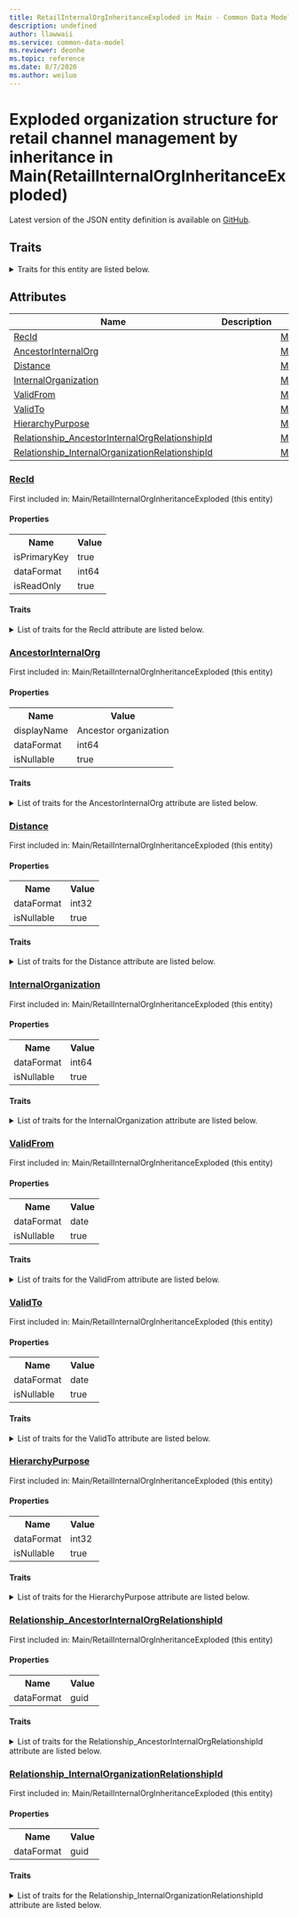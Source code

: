 ```yaml
---
title: RetailInternalOrgInheritanceExploded in Main - Common Data Model | Microsoft Docs
description: undefined
author: llawwaii
ms.service: common-data-model
ms.reviewer: deonhe
ms.topic: reference
ms.date: 8/7/2020
ms.author: weiluo
---
```


# Exploded organization structure for retail channel management by inheritance in Main(RetailInternalOrgInheritanceExploded)

  
 Latest version of the JSON entity definition is available on <a href="https://github.com/Microsoft/CDM/tree/master/schemaDocuments/core/operationsCommon/Tables/Commerce/ChannelManagement/Main/RetailInternalOrgInheritanceExploded.cdm.json" target="_blank">GitHub</a>.  

## Traits

<details>
<summary>Traits for this entity are listed below.  
</summary>

**is.identifiedBy**  
  names a specifc identity attribute to use with an entity  <table><tr><th>Parameter</th><th>Value</th><th>Data type</th><th>Explanation</th></tr><tr><td>attribute</td><td>[RetailInternalOrgInheritanceExploded/(resolvedAttributes)/RecId](#RecId)</td><td>attribute</td><td></td></tr></table>

**is.CDM.entityVersion**  
  <table><tr><th>Parameter</th><th>Value</th><th>Data type</th><th>Explanation</th></tr><tr><td>versionNumber</td><td>"1.0"</td><td>string</td><td>semantic version number of the entity</td></tr></table>

**is.application.releaseVersion**  
  <table><tr><th>Parameter</th><th>Value</th><th>Data type</th><th>Explanation</th></tr><tr><td>releaseVersion</td><td>"10.0.13.0"</td><td>string</td><td>semantic version number of the application introducing this entity</td></tr></table>

**is.localized.displayedAs**  
  Holds the list of language specific display text for an object.  <table><tr><th>Parameter</th><th>Value</th><th>Data type</th><th>Explanation</th></tr><tr><td>localizedDisplayText</td><td><table><tr><th>languageTag</th><th>displayText</th></tr><tr><td>en</td><td>Exploded organization structure for retail channel management by inheritance</td></tr></table></td><td>entity</td><td>a reference to the constant entity holding the list of localized text</td></tr></table>

</details>

## Attributes

|Name|Description|First Included in Instance|
|---|---|---|
|[RecId](#RecId)||<a href="RetailInternalOrgInheritanceExploded.md" target="_blank">Main/RetailInternalOrgInheritanceExploded</a>|
|[AncestorInternalOrg](#AncestorInternalOrg)||<a href="RetailInternalOrgInheritanceExploded.md" target="_blank">Main/RetailInternalOrgInheritanceExploded</a>|
|[Distance](#Distance)||<a href="RetailInternalOrgInheritanceExploded.md" target="_blank">Main/RetailInternalOrgInheritanceExploded</a>|
|[InternalOrganization](#InternalOrganization)||<a href="RetailInternalOrgInheritanceExploded.md" target="_blank">Main/RetailInternalOrgInheritanceExploded</a>|
|[ValidFrom](#ValidFrom)||<a href="RetailInternalOrgInheritanceExploded.md" target="_blank">Main/RetailInternalOrgInheritanceExploded</a>|
|[ValidTo](#ValidTo)||<a href="RetailInternalOrgInheritanceExploded.md" target="_blank">Main/RetailInternalOrgInheritanceExploded</a>|
|[HierarchyPurpose](#HierarchyPurpose)||<a href="RetailInternalOrgInheritanceExploded.md" target="_blank">Main/RetailInternalOrgInheritanceExploded</a>|
|[Relationship_AncestorInternalOrgRelationshipId](#Relationship_AncestorInternalOrgRelationshipId)||<a href="RetailInternalOrgInheritanceExploded.md" target="_blank">Main/RetailInternalOrgInheritanceExploded</a>|
|[Relationship_InternalOrganizationRelationshipId](#Relationship_InternalOrganizationRelationshipId)||<a href="RetailInternalOrgInheritanceExploded.md" target="_blank">Main/RetailInternalOrgInheritanceExploded</a>|

### <a href=#RecId name="RecId">RecId</a>

First included in: Main/RetailInternalOrgInheritanceExploded (this entity)  

#### Properties

<table><tr><th>Name</th><th>Value</th></tr><tr><td>isPrimaryKey</td><td>true</td></tr><tr><td>dataFormat</td><td>int64</td></tr><tr><td>isReadOnly</td><td>true</td></tr></table>

#### Traits

<details>
<summary>List of traits for the RecId attribute are listed below.</summary>

**is.dataFormat.integer**  
**is.dataFormat.big**  
**is.identifiedBy**  
names a specifc identity attribute to use with an entity  <table><tr><th>Parameter</th><th>Value</th><th>Data type</th><th>Explanation</th></tr><tr><td>attribute</td><td>[RetailInternalOrgInheritanceExploded/(resolvedAttributes)/RecId](#RecId)</td><td>attribute</td><td></td></tr></table>

**is.readOnly**  
**is.dataFormat.integer**  
**is.dataFormat.big**  
</details>

### <a href=#AncestorInternalOrg name="AncestorInternalOrg">AncestorInternalOrg</a>

First included in: Main/RetailInternalOrgInheritanceExploded (this entity)  

#### Properties

<table><tr><th>Name</th><th>Value</th></tr><tr><td>displayName</td><td>Ancestor organization</td></tr><tr><td>dataFormat</td><td>int64</td></tr><tr><td>isNullable</td><td>true</td></tr></table>

#### Traits

<details>
<summary>List of traits for the AncestorInternalOrg attribute are listed below.</summary>

**is.dataFormat.integer**  
**is.dataFormat.big**  
**is.nullable**  
The attribute value may be set to NULL.  

**is.localized.displayedAs**  
Holds the list of language specific display text for an object.  <table><tr><th>Parameter</th><th>Value</th><th>Data type</th><th>Explanation</th></tr><tr><td>localizedDisplayText</td><td><table><tr><th>languageTag</th><th>displayText</th></tr><tr><td>en</td><td>Ancestor organization</td></tr></table></td><td>entity</td><td>a reference to the constant entity holding the list of localized text</td></tr></table>

**is.dataFormat.integer**  
**is.dataFormat.big**  
</details>

### <a href=#Distance name="Distance">Distance</a>

First included in: Main/RetailInternalOrgInheritanceExploded (this entity)  

#### Properties

<table><tr><th>Name</th><th>Value</th></tr><tr><td>dataFormat</td><td>int32</td></tr><tr><td>isNullable</td><td>true</td></tr></table>

#### Traits

<details>
<summary>List of traits for the Distance attribute are listed below.</summary>

**is.dataFormat.integer**  
**is.nullable**  
The attribute value may be set to NULL.  

**is.dataFormat.integer**  
</details>

### <a href=#InternalOrganization name="InternalOrganization">InternalOrganization</a>

First included in: Main/RetailInternalOrgInheritanceExploded (this entity)  

#### Properties

<table><tr><th>Name</th><th>Value</th></tr><tr><td>dataFormat</td><td>int64</td></tr><tr><td>isNullable</td><td>true</td></tr></table>

#### Traits

<details>
<summary>List of traits for the InternalOrganization attribute are listed below.</summary>

**is.dataFormat.integer**  
**is.dataFormat.big**  
**is.nullable**  
The attribute value may be set to NULL.  

**is.dataFormat.integer**  
**is.dataFormat.big**  
</details>

### <a href=#ValidFrom name="ValidFrom">ValidFrom</a>

First included in: Main/RetailInternalOrgInheritanceExploded (this entity)  

#### Properties

<table><tr><th>Name</th><th>Value</th></tr><tr><td>dataFormat</td><td>date</td></tr><tr><td>isNullable</td><td>true</td></tr></table>

#### Traits

<details>
<summary>List of traits for the ValidFrom attribute are listed below.</summary>

**is.dataFormat.date**  
**means.measurement.date**  
**is.nullable**  
The attribute value may be set to NULL.  

**is.dataFormat.date**  
</details>

### <a href=#ValidTo name="ValidTo">ValidTo</a>

First included in: Main/RetailInternalOrgInheritanceExploded (this entity)  

#### Properties

<table><tr><th>Name</th><th>Value</th></tr><tr><td>dataFormat</td><td>date</td></tr><tr><td>isNullable</td><td>true</td></tr></table>

#### Traits

<details>
<summary>List of traits for the ValidTo attribute are listed below.</summary>

**is.dataFormat.date**  
**means.measurement.date**  
**is.nullable**  
The attribute value may be set to NULL.  

**is.dataFormat.date**  
</details>

### <a href=#HierarchyPurpose name="HierarchyPurpose">HierarchyPurpose</a>

First included in: Main/RetailInternalOrgInheritanceExploded (this entity)  

#### Properties

<table><tr><th>Name</th><th>Value</th></tr><tr><td>dataFormat</td><td>int32</td></tr><tr><td>isNullable</td><td>true</td></tr></table>

#### Traits

<details>
<summary>List of traits for the HierarchyPurpose attribute are listed below.</summary>

**is.dataFormat.integer**  
**is.nullable**  
The attribute value may be set to NULL.  

**is.dataFormat.integer**  
</details>

### <a href=#Relationship_AncestorInternalOrgRelationshipId name="Relationship_AncestorInternalOrgRelationshipId">Relationship_AncestorInternalOrgRelationshipId</a>

First included in: Main/RetailInternalOrgInheritanceExploded (this entity)  

#### Properties

<table><tr><th>Name</th><th>Value</th></tr><tr><td>dataFormat</td><td>guid</td></tr></table>

#### Traits

<details>
<summary>List of traits for the Relationship_AncestorInternalOrgRelationshipId attribute are listed below.</summary>

**is.dataFormat.character**  
**is.dataFormat.big**  
**is.dataFormat.array**  
**is.dataFormat.guid**  
**means.identity.entityId**  
**is.linkedEntity.identifier**  
Marks the attribute(s) that hold foreign key references to a linked (used as an attribute) entity. This attribute is added to the resolved entity to enumerate the referenced entities.  <table><tr><th>Parameter</th><th>Value</th><th>Data type</th><th>Explanation</th></tr><tr><td>entityReferences</td><td><table><tr><th>entityReference</th><th>attributeReference</th></tr><tr><td><a href="RetailInternalOrganization.md" target="_blank">/core/operationsCommon/Tables/Commerce/ChannelManagement/Main/RetailInternalOrganization.cdm.json/RetailInternalOrganization</a></td><td><a href="RetailInternalOrganization.md#RecId" target="_blank">RecId</a></td></tr></table></td><td>entity</td><td>a reference to the constant entity holding the list of entity references</td></tr></table>

**is.dataFormat.guid**  
**is.dataFormat.character**  
**is.dataFormat.array**  
</details>

### <a href=#Relationship_InternalOrganizationRelationshipId name="Relationship_InternalOrganizationRelationshipId">Relationship_InternalOrganizationRelationshipId</a>

First included in: Main/RetailInternalOrgInheritanceExploded (this entity)  

#### Properties

<table><tr><th>Name</th><th>Value</th></tr><tr><td>dataFormat</td><td>guid</td></tr></table>

#### Traits

<details>
<summary>List of traits for the Relationship_InternalOrganizationRelationshipId attribute are listed below.</summary>

**is.dataFormat.character**  
**is.dataFormat.big**  
**is.dataFormat.array**  
**is.dataFormat.guid**  
**means.identity.entityId**  
**is.linkedEntity.identifier**  
Marks the attribute(s) that hold foreign key references to a linked (used as an attribute) entity. This attribute is added to the resolved entity to enumerate the referenced entities.  <table><tr><th>Parameter</th><th>Value</th><th>Data type</th><th>Explanation</th></tr><tr><td>entityReferences</td><td><table><tr><th>entityReference</th><th>attributeReference</th></tr><tr><td><a href="RetailInternalOrganization.md" target="_blank">/core/operationsCommon/Tables/Commerce/ChannelManagement/Main/RetailInternalOrganization.cdm.json/RetailInternalOrganization</a></td><td><a href="RetailInternalOrganization.md#RecId" target="_blank">RecId</a></td></tr></table></td><td>entity</td><td>a reference to the constant entity holding the list of entity references</td></tr></table>

**is.dataFormat.guid**  
**is.dataFormat.character**  
**is.dataFormat.array**  
</details>
